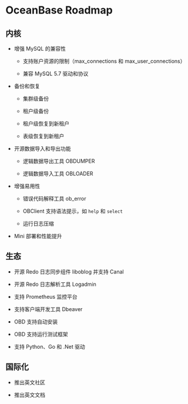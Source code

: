 # OceanBase Roadmap

## 内核

* 增强 MySQL 的兼容性

  * 支持账户资源的限制（max_connections 和 max_user_connections）

  * 兼容 MySQL 5.7 驱动和协议

* 备份和恢复

  * 集群级备份

  * 租户级备份

  * 租户级恢复到新租户

  * 表级恢复到新租户

* 开源数据导入和导出功能

  * 逻辑数据导出工具 OBDUMPER

  * 逻辑数据导入工具 OBLOADER

* 增强易用性

  * 错误代码解释工具 ob_error

  * OBClient 支持语法提示，如 `help` 和 `select`

  * 运行日志压缩

* Mini 部署和性能提升

## 生态

* 开源 Redo 日志同步组件 liboblog 并支持 Canal

* 开源 Redo 日志解析工具 Logadmin

* 支持 Prometheus 监控平台

* 支持客户端开发工具 Dbeaver

* OBD 支持自动安装

* OBD 支持运行测试框架

* 支持 Python、Go 和 .Net 驱动

## 国际化

* 推出英文社区

* 推出英文文档
